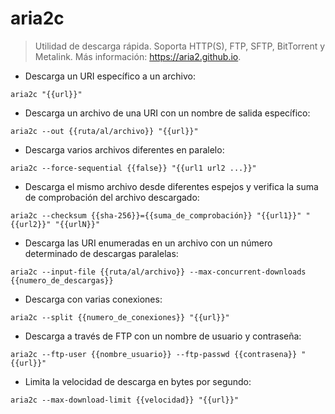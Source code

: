 # aria2c

> Utilidad de descarga rápida.
> Soporta HTTP(S), FTP, SFTP, BitTorrent y Metalink.
> Más información: <https://aria2.github.io>.

- Descarga un URI específico a un archivo:

`aria2c "{{url}}"`

- Descarga un archivo de una URI con un nombre de salida específico:

`aria2c --out {{ruta/al/archivo}} "{{url}}"`

- Descarga varios archivos diferentes en paralelo:

`aria2c --force-sequential {{false}} "{{url1 url2 ...}}"`

- Descarga el mismo archivo desde diferentes espejos y verifica la suma de comprobación del archivo descargado:

`aria2c --checksum {{sha-256}}={{suma_de_comprobación}} "{{url1}}" "{{url2}}" "{{urlN}}"`

- Descarga las URI enumeradas en un archivo con un número determinado de descargas paralelas:

`aria2c --input-file {{ruta/al/archivo}} --max-concurrent-downloads {{numero_de_descargas}}`

- Descarga con varias conexiones:

`aria2c --split {{numero_de_conexiones}} "{{url}}"`

- Descarga a través de FTP con un nombre de usuario y contraseña:

`aria2c --ftp-user {{nombre_usuario}} --ftp-passwd {{contrasena}} "{{url}}"`

- Limita la velocidad de descarga en bytes por segundo:

`aria2c --max-download-limit {{velocidad}} "{{url}}"`
